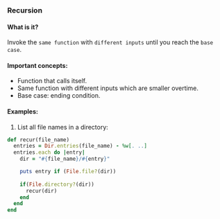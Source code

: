 ### Recursion

#### What is it?
Invoke the ```same function``` with ```different inputs``` until you reach the ```base case```.

#### Important concepts:
- Function that calls itself.
- Same function with different inputs which are smaller overtime.
- Base case: ending condition.

#### Examples:
1. List all file names in a directory:
```ruby
def recur(file_name)
  entries = Dir.entries(file_name) - %w[. ..]
  entries.each do |entry|
    dir = "#{file_name}/#{entry}"

    puts entry if (File.file?(dir))
    
    if(File.directory?(dir))
      recur(dir)
    end
  end
end
```
